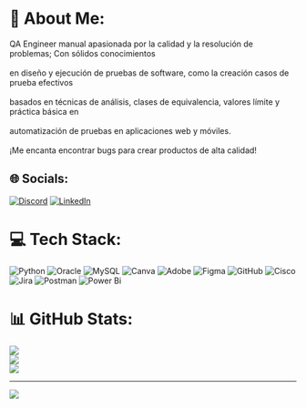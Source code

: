 # 💫 About Me:
QA Engineer manual apasionada por la calidad y la resolución de problemas; Con sólidos conocimientos<br><br>en diseño y ejecución de pruebas de software, como la creación casos de prueba efectivos<br><br>basados en técnicas de análisis, clases de equivalencia, valores límite y práctica básica en<br><br>automatización de pruebas en aplicaciones web y móviles.<br><br>¡Me encanta encontrar bugs para crear productos de alta calidad!


## 🌐 Socials:
[![Discord](https://img.shields.io/badge/Discord-%237289DA.svg?logo=discord&logoColor=white)](https://discord.gg/Carolinam477) [![LinkedIn](https://img.shields.io/badge/LinkedIn-%230077B5.svg?logo=linkedin&logoColor=white)](https://linkedin.com/in/dahiancarolinamuñozcelis) 

# 💻 Tech Stack:
![Python](https://img.shields.io/badge/python-3670A0?style=for-the-badge&logo=python&logoColor=ffdd54) ![Oracle](https://img.shields.io/badge/Oracle-F80000?style=for-the-badge&logo=oracle&logoColor=white) ![MySQL](https://img.shields.io/badge/mysql-4479A1.svg?style=for-the-badge&logo=mysql&logoColor=white) ![Canva](https://img.shields.io/badge/Canva-%2300C4CC.svg?style=for-the-badge&logo=Canva&logoColor=white) ![Adobe](https://img.shields.io/badge/adobe-%23FF0000.svg?style=for-the-badge&logo=adobe&logoColor=white) ![Figma](https://img.shields.io/badge/figma-%23F24E1E.svg?style=for-the-badge&logo=figma&logoColor=white) ![GitHub](https://img.shields.io/badge/github-%23121011.svg?style=for-the-badge&logo=github&logoColor=white) ![Cisco](https://img.shields.io/badge/cisco-%23049fd9.svg?style=for-the-badge&logo=cisco&logoColor=black) ![Jira](https://img.shields.io/badge/jira-%230A0FFF.svg?style=for-the-badge&logo=jira&logoColor=white) ![Postman](https://img.shields.io/badge/Postman-FF6C37?style=for-the-badge&logo=postman&logoColor=white) ![Power Bi](https://img.shields.io/badge/power_bi-F2C811?style=for-the-badge&logo=powerbi&logoColor=black)
# 📊 GitHub Stats:
![](https://github-readme-stats.vercel.app/api?username=Carolinam477&theme=tokyonight&hide_border=false&include_all_commits=false&count_private=false)<br/>
![](https://github-readme-streak-stats.herokuapp.com/?user=Carolinam477&theme=tokyonight&hide_border=false)<br/>
![](https://github-readme-stats.vercel.app/api/top-langs/?username=Carolinam477&theme=tokyonight&hide_border=false&include_all_commits=false&count_private=false&layout=compact)

---
[![](https://visitcount.itsvg.in/api?id=Carolinam477&icon=0&color=0)](https://visitcount.itsvg.in)

<!-- Proudly created with GPRM ( https://gprm.itsvg.in ) -->
